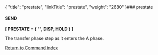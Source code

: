 {
    "title": "prestate",
    "linkTitle": "prestate",
    "weight": "2680"
}### prestate

#### SEND

**\[ PRESTATE = { ' ', DISP, HOLD } \]**

The transfer phase step as it enters the A phase.

[Return to Command index](../../)
